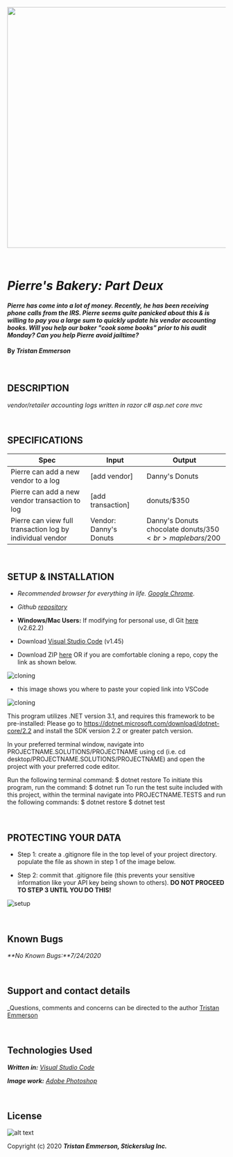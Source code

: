 <p align="center">
  <img width="800" height="554" src="https://coding-assets.s3-us-west-2.amazonaws.com/img/bakery-readme.png">
</p>

<br>

# _Pierre's Bakery: Part Deux_

#### _Pierre has come into a lot of money. Recently, he has been receiving phone calls from the IRS. Pierre seems quite panicked about this & is willing to pay you a large sum to quickly update his vendor accounting books. Will you help our baker "cook some books" prior to his audit Monday? Can you help Pierre avoid jailtime?_	

#### By _**Tristan Emmerson**_

<br>

## **DESCRIPTION**

_vendor/retailer accounting logs written in razor c# asp.net core mvc_

<br>

## **SPECIFICATIONS**

| Spec 	| Input 	| Output 	|
|-	|-	|-	|
| Pierre can add a new vendor to a log 	| [add vendor] 	| Danny's Donuts 	|
| Pierre can add a new vendor transaction to log 	| [add transaction] 	| donuts/$350 	|
| Pierre can view full transaction log by individual vendor 	| Vendor: Danny's Donuts 	| Danny's Donuts<br>chocolate donuts/$350<br>maple bars/$200 	|

<br>

## **SETUP & INSTALLATION**

*  _Recommended browser for everything in life. [Google Chrome](https://www.google.com/chrome/)_.

*  _Github [repository](https://github.com/tmemmerson/PierresLostPrompt.Solution.git)_


*  **Windows/Mac Users:** If modifying for personal use, dl Git [here](https://git-scm.com/downloads/) (v2.62.2)

* Download [Visual Studio Code](https://code.visualstudio.com/) (v1.45)

* Download ZIP [here](https://github.com/tmemmerson/PierresLostPrompt.Solution.git) OR if you are comfortable cloning a repo, copy the link as shown below.

![cloning](https://coding-assets.s3-us-west-2.amazonaws.com/img/clone.gif "How to clone repo")

* this image shows you where to paste your copied link into VSCode

![cloning](https://coding-assets.s3-us-west-2.amazonaws.com/img/clone-github2.gif "Cloning from Github within VSCode")

This program utilizes .NET version 3.1, and requires this framework to be pre-installed:
Please go to https://dotnet.microsoft.com/download/dotnet-core/2.2 and install the SDK version 2.2 or greater patch version.

In your preferred terminal window, navigate into PROJECTNAME.SOLUTIONS/PROJECTNAME using cd (i.e. cd desktop/PROJECTNAME.SOLUTIONS/PROJECTNAME) and open the project with your preferred code editor.

Run the following terminal command: $ dotnet restore
To initiate this program, run the command: $ dotnet run
To run the test suite included with this project, within the terminal navigate into PROJECTNAME.TESTS and run the following commands:
$ dotnet restore
$ dotnet test

<br>

## **PROTECTING YOUR DATA**

* Step 1: create a .gitignore file in the top level of your project directory. populate the file as shown in step 1 of the image below.

* Step 2: commit that .gitignore file (this prevents your sensitive information like your API key being shown to others). **DO NOT PROCEED TO STEP 3 UNTIL YOU DO THIS!**

![setup](https://coding-assets.s3-us-west-2.amazonaws.com/img/readme-image-3.jpg "Set up instructions")

<br>

## **Known Bugs**

_**No Known Bugs:**7/24/2020_

<br>

## **Support and contact details**

_Questions, comments and concerns can be directed to the author [Tristan Emmerson](tristan@stickerslug.com)

<br>

## **Technologies Used**

_**Written in:** [Visual Studio Code](https://code.visualstudio.com/)_

_**Image work:** [Adobe Photoshop](https://www.adobe.com/products/photoshop.html/)_


<br>

## **License**
![alt text][logo]

[logo]: https://img.shields.io/bower/l/bootstrap "MIT License"

Copyright (c) 2020 **_Tristan Emmerson, Stickerslug Inc._**



